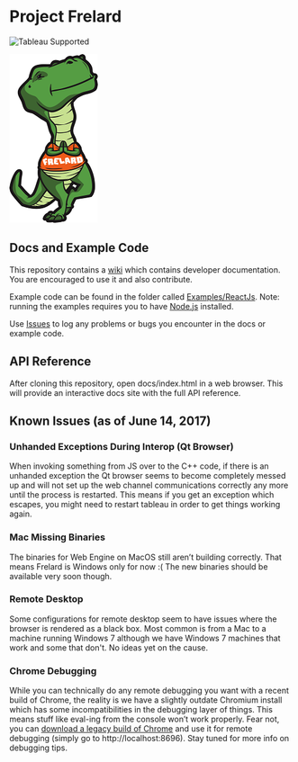 # Project Frelard
![Tableau Supported](https://img.shields.io/badge/Support%20Level-Tableau%20Supported-53bd92.svg?link=http://tableau.com)

![Image of T-Flex the T-Rex](./assets/tflx.png)

## Docs and Example Code
This repository contains a [wiki](https://github.com/tableau/ProjectFrelard/wiki) which contains developer documentation. You are encouraged to use it and also contribute.

Example code can be found in the folder called [Examples/ReactJs](https://github.com/tableau/ProjectFrelard/tree/master/Examples/ReactJs). Note: running the examples requires you to have [Node.js](http://nodejs.org) installed.

Use [Issues](https://github.com/tableau/ProjectFrelard/issues) to log any problems or bugs you encounter in the docs or example code. 

## API Reference
After cloning this repository, open docs/index.html in a web browser.  This will provide an interactive docs site with the full API reference.

## Known Issues (as of June 14, 2017)

### Unhanded Exceptions During Interop (Qt Browser)
When invoking something from JS over to the C++ code, if there is an unhanded exception the Qt browser seems to become completely messed up and will not set up the web channel communications correctly any more until the process is restarted. This means if you get an exception which escapes, you might need to restart tableau in order to get things working again.

### Mac Missing Binaries
The binaries for Web Engine on MacOS still aren’t building correctly. That means Frelard is Windows only for now :( The new binaries should be available very soon though.

### Remote Desktop
Some configurations for remote desktop seem to have issues where the browser is rendered as a black box. Most common is from a Mac to a machine running Windows 7 although we have Windows 7 machines that work and some that don't. No ideas yet on the cause.

### Chrome Debugging
While you can technically do any remote debugging you want with a recent build of Chrome, the reality is we have a slightly outdate Chromium install which has some incompatibilities in the debugging layer of things. This means stuff like eval-ing from the console won’t work properly. Fear not, you can [download a legacy build of Chrome](https://www.googleapis.com/download/storage/v1/b/chromium-browser-snapshots/o/Win%2F352221%2Fchrome-win32.zip?generation=1443839123039000&alt=media) and use it for remote debugging (simply go to http://localhost:8696). Stay tuned for more info on debugging tips.
